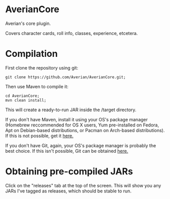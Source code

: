 AverianCore
===========

Averian's core plugin.

Covers character cards, roll info, classes, experience, etcetera.

Compilation
===========

First clone the repository using git:

```
git clone https://github.com/Averian/AverianCore.git;
```

Then use Maven to compile it:

```
cd AverianCore;
mvn clean install;
```

This will create a ready-to-run JAR inside the /target directory.

If you don't have Maven, install it using your OS's package manager (Homebrew reccommended for OS X users, Yum pre-installed on Fedora, Apt on Debian-based distributions, or Pacman on Arch-based distributions).
If this is not possible, get it [here.](http://maven.apache.org/download.cgi)

If you don't have Git, again, your OS's package manager is probably the best choice.
If this isn't possible, Git can be obtained [here.](http://git-scm.com/downloads)

Obtaining pre-compiled JARs
===========

Click on the "releases" tab at the top of the screen.
This will show you any JARs I've tagged as releases, which should be stable to run.